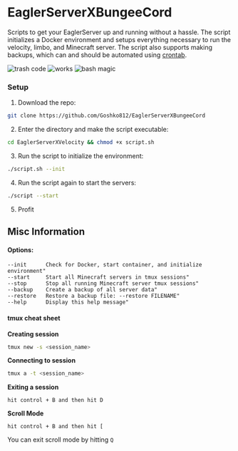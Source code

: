 # EaglerServerXBungeeCord
Scripts to get your EaglerServer up and running without a hassle.
The script initializes a Docker environment and setups everything necessary to run the velocity, limbo, and Minecraft server.
The script also supports making backups, which can and should be automated using [crontab](https://crontab.guru/).

![trash code](https://img.shields.io/badge/code-trash%20🗑️-red)
![works](https://img.shields.io/badge/works-on%20my%20machine-brightgreen)
![bash magic](https://img.shields.io/badge/powered%20by-bash%20and%20hope-yellow)

### Setup

1. Download the repo:
```bash
git clone https://github.com/Goshko812/EaglerServerXBungeeCord
```
2. Enter the directory and make the script executable:
```bash
cd EaglerServerXVelocity && chmod +x script.sh
```
3. Run the script to initialize the environment:
```bash
./script.sh --init
```
4. Run the script again to start the servers:
```bash
./script --start
```
5. Profit
## Misc Information
#### Options:
```
--init      Check for Docker, start container, and initialize environment"
--start     Start all Minecraft servers in tmux sessions"
--stop      Stop all running Minecraft server tmux sessions"
--backup    Create a backup of all server data"
--restore   Restore a backup file: --restore FILENAME"
--help      Display this help message"
```
#### tmux cheat sheet
**Creating session**
```bash
tmux new -s <session_name>
```
**Connecting to session**
```bash
tmux a -t <session_name>
```
**Exiting a session**
```
hit control + B and then hit D
```
**Scroll Mode**
```
hit control + B and then hit [
```
You can exit scroll mode by hitting `Q`
